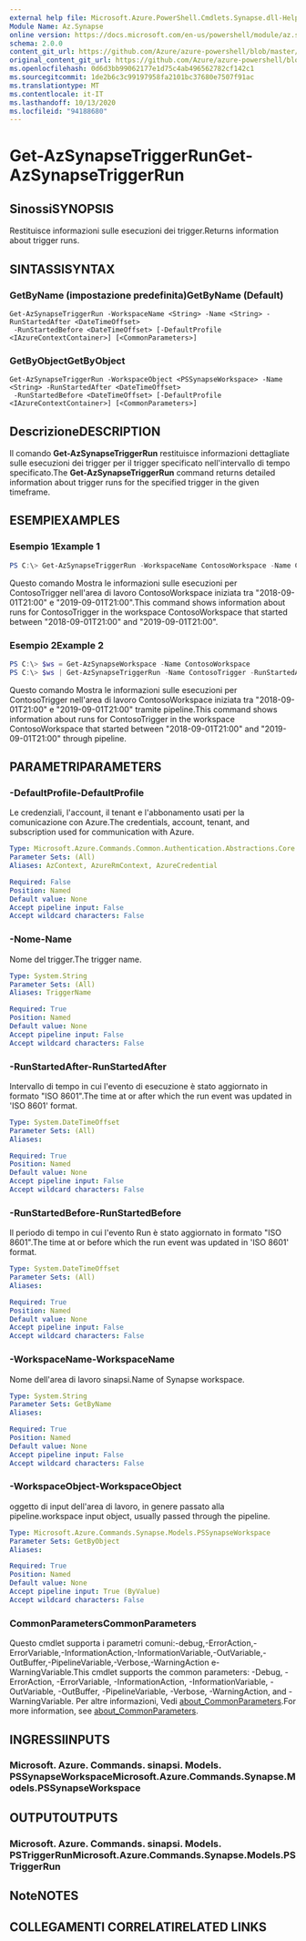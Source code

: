 ```yaml
---
external help file: Microsoft.Azure.PowerShell.Cmdlets.Synapse.dll-Help.xml
Module Name: Az.Synapse
online version: https://docs.microsoft.com/en-us/powershell/module/az.synapse/get-azsynapsetriggerrun
schema: 2.0.0
content_git_url: https://github.com/Azure/azure-powershell/blob/master/src/Synapse/Synapse/help/Get-AzSynapseTriggerRun.md
original_content_git_url: https://github.com/Azure/azure-powershell/blob/master/src/Synapse/Synapse/help/Get-AzSynapseTriggerRun.md
ms.openlocfilehash: 0d6d3bb99062177e1d75c4ab496562782cf142c1
ms.sourcegitcommit: 1de2b6c3c99197958fa2101bc37680e7507f91ac
ms.translationtype: MT
ms.contentlocale: it-IT
ms.lasthandoff: 10/13/2020
ms.locfileid: "94188680"
---
```

# <span data-ttu-id="0abc4-101">Get-AzSynapseTriggerRun</span><span class="sxs-lookup"><span data-stu-id="0abc4-101">Get-AzSynapseTriggerRun</span></span>

## <span data-ttu-id="0abc4-102">Sinossi</span><span class="sxs-lookup"><span data-stu-id="0abc4-102">SYNOPSIS</span></span>
<span data-ttu-id="0abc4-103">Restituisce informazioni sulle esecuzioni dei trigger.</span><span class="sxs-lookup"><span data-stu-id="0abc4-103">Returns information about trigger runs.</span></span>

## <span data-ttu-id="0abc4-104">SINTASSI</span><span class="sxs-lookup"><span data-stu-id="0abc4-104">SYNTAX</span></span>

### <span data-ttu-id="0abc4-105">GetByName (impostazione predefinita)</span><span class="sxs-lookup"><span data-stu-id="0abc4-105">GetByName (Default)</span></span>
```
Get-AzSynapseTriggerRun -WorkspaceName <String> -Name <String> -RunStartedAfter <DateTimeOffset>
 -RunStartedBefore <DateTimeOffset> [-DefaultProfile <IAzureContextContainer>] [<CommonParameters>]
```

### <span data-ttu-id="0abc4-106">GetByObject</span><span class="sxs-lookup"><span data-stu-id="0abc4-106">GetByObject</span></span>
```
Get-AzSynapseTriggerRun -WorkspaceObject <PSSynapseWorkspace> -Name <String> -RunStartedAfter <DateTimeOffset>
 -RunStartedBefore <DateTimeOffset> [-DefaultProfile <IAzureContextContainer>] [<CommonParameters>]
```

## <span data-ttu-id="0abc4-107">Descrizione</span><span class="sxs-lookup"><span data-stu-id="0abc4-107">DESCRIPTION</span></span>
<span data-ttu-id="0abc4-108">Il comando **Get-AzSynapseTriggerRun** restituisce informazioni dettagliate sulle esecuzioni dei trigger per il trigger specificato nell'intervallo di tempo specificato.</span><span class="sxs-lookup"><span data-stu-id="0abc4-108">The **Get-AzSynapseTriggerRun** command returns detailed information about trigger runs for the specified trigger in the given timeframe.</span></span>

## <span data-ttu-id="0abc4-109">ESEMPI</span><span class="sxs-lookup"><span data-stu-id="0abc4-109">EXAMPLES</span></span>

### <span data-ttu-id="0abc4-110">Esempio 1</span><span class="sxs-lookup"><span data-stu-id="0abc4-110">Example 1</span></span>
```powershell
PS C:\> Get-AzSynapseTriggerRun -WorkspaceName ContosoWorkspace -Name ContosoTrigger -RunStartedAfter [DateTimeOffset]"2018-09-01T21:00" -RunStartedBefore [DateTimeOffset]"2019-09-01T21:00"
```

<span data-ttu-id="0abc4-111">Questo comando Mostra le informazioni sulle esecuzioni per ContosoTrigger nell'area di lavoro ContosoWorkspace iniziata tra "2018-09-01T21:00" e "2019-09-01T21:00".</span><span class="sxs-lookup"><span data-stu-id="0abc4-111">This command shows information about runs for ContosoTrigger in the workspace ContosoWorkspace that started between "2018-09-01T21:00" and "2019-09-01T21:00".</span></span>

### <span data-ttu-id="0abc4-112">Esempio 2</span><span class="sxs-lookup"><span data-stu-id="0abc4-112">Example 2</span></span>
```powershell
PS C:\> $ws = Get-AzSynapseWorkspace -Name ContosoWorkspace
PS C:\> $ws | Get-AzSynapseTriggerRun -Name ContosoTrigger -RunStartedAfter [DateTimeOffset]"2018-09-01T21:00" -RunStartedBefore [DateTimeOffset]"2019-09-01T21:00"
```

<span data-ttu-id="0abc4-113">Questo comando Mostra le informazioni sulle esecuzioni per ContosoTrigger nell'area di lavoro ContosoWorkspace iniziata tra "2018-09-01T21:00" e "2019-09-01T21:00" tramite pipeline.</span><span class="sxs-lookup"><span data-stu-id="0abc4-113">This command shows information about runs for ContosoTrigger in the workspace ContosoWorkspace that started between "2018-09-01T21:00" and "2019-09-01T21:00" through pipeline.</span></span>

## <span data-ttu-id="0abc4-114">PARAMETRI</span><span class="sxs-lookup"><span data-stu-id="0abc4-114">PARAMETERS</span></span>

### <span data-ttu-id="0abc4-115">-DefaultProfile</span><span class="sxs-lookup"><span data-stu-id="0abc4-115">-DefaultProfile</span></span>
<span data-ttu-id="0abc4-116">Le credenziali, l'account, il tenant e l'abbonamento usati per la comunicazione con Azure.</span><span class="sxs-lookup"><span data-stu-id="0abc4-116">The credentials, account, tenant, and subscription used for communication with Azure.</span></span>

```yaml
Type: Microsoft.Azure.Commands.Common.Authentication.Abstractions.Core.IAzureContextContainer
Parameter Sets: (All)
Aliases: AzContext, AzureRmContext, AzureCredential

Required: False
Position: Named
Default value: None
Accept pipeline input: False
Accept wildcard characters: False
```

### <span data-ttu-id="0abc4-117">-Nome</span><span class="sxs-lookup"><span data-stu-id="0abc4-117">-Name</span></span>
<span data-ttu-id="0abc4-118">Nome del trigger.</span><span class="sxs-lookup"><span data-stu-id="0abc4-118">The trigger name.</span></span>

```yaml
Type: System.String
Parameter Sets: (All)
Aliases: TriggerName

Required: True
Position: Named
Default value: None
Accept pipeline input: False
Accept wildcard characters: False
```

### <span data-ttu-id="0abc4-119">-RunStartedAfter</span><span class="sxs-lookup"><span data-stu-id="0abc4-119">-RunStartedAfter</span></span>
<span data-ttu-id="0abc4-120">Intervallo di tempo in cui l'evento di esecuzione è stato aggiornato in formato "ISO 8601".</span><span class="sxs-lookup"><span data-stu-id="0abc4-120">The time at or after which the run event was updated in 'ISO 8601' format.</span></span>

```yaml
Type: System.DateTimeOffset
Parameter Sets: (All)
Aliases:

Required: True
Position: Named
Default value: None
Accept pipeline input: False
Accept wildcard characters: False
```

### <span data-ttu-id="0abc4-121">-RunStartedBefore</span><span class="sxs-lookup"><span data-stu-id="0abc4-121">-RunStartedBefore</span></span>
<span data-ttu-id="0abc4-122">Il periodo di tempo in cui l'evento Run è stato aggiornato in formato "ISO 8601".</span><span class="sxs-lookup"><span data-stu-id="0abc4-122">The time at or before which the run event was updated in 'ISO 8601' format.</span></span>

```yaml
Type: System.DateTimeOffset
Parameter Sets: (All)
Aliases:

Required: True
Position: Named
Default value: None
Accept pipeline input: False
Accept wildcard characters: False
```

### <span data-ttu-id="0abc4-123">-WorkspaceName</span><span class="sxs-lookup"><span data-stu-id="0abc4-123">-WorkspaceName</span></span>
<span data-ttu-id="0abc4-124">Nome dell'area di lavoro sinapsi.</span><span class="sxs-lookup"><span data-stu-id="0abc4-124">Name of Synapse workspace.</span></span>

```yaml
Type: System.String
Parameter Sets: GetByName
Aliases:

Required: True
Position: Named
Default value: None
Accept pipeline input: False
Accept wildcard characters: False
```

### <span data-ttu-id="0abc4-125">-WorkspaceObject</span><span class="sxs-lookup"><span data-stu-id="0abc4-125">-WorkspaceObject</span></span>
<span data-ttu-id="0abc4-126">oggetto di input dell'area di lavoro, in genere passato alla pipeline.</span><span class="sxs-lookup"><span data-stu-id="0abc4-126">workspace input object, usually passed through the pipeline.</span></span>

```yaml
Type: Microsoft.Azure.Commands.Synapse.Models.PSSynapseWorkspace
Parameter Sets: GetByObject
Aliases:

Required: True
Position: Named
Default value: None
Accept pipeline input: True (ByValue)
Accept wildcard characters: False
```

### <span data-ttu-id="0abc4-127">CommonParameters</span><span class="sxs-lookup"><span data-stu-id="0abc4-127">CommonParameters</span></span>
<span data-ttu-id="0abc4-128">Questo cmdlet supporta i parametri comuni:-debug,-ErrorAction,-ErrorVariable,-InformationAction,-InformationVariable,-OutVariable,-OutBuffer,-PipelineVariable,-Verbose,-WarningAction e-WarningVariable.</span><span class="sxs-lookup"><span data-stu-id="0abc4-128">This cmdlet supports the common parameters: -Debug, -ErrorAction, -ErrorVariable, -InformationAction, -InformationVariable, -OutVariable, -OutBuffer, -PipelineVariable, -Verbose, -WarningAction, and -WarningVariable.</span></span> <span data-ttu-id="0abc4-129">Per altre informazioni, Vedi [about_CommonParameters](http://go.microsoft.com/fwlink/?LinkID=113216).</span><span class="sxs-lookup"><span data-stu-id="0abc4-129">For more information, see [about_CommonParameters](http://go.microsoft.com/fwlink/?LinkID=113216).</span></span>

## <span data-ttu-id="0abc4-130">INGRESSI</span><span class="sxs-lookup"><span data-stu-id="0abc4-130">INPUTS</span></span>

### <span data-ttu-id="0abc4-131">Microsoft. Azure. Commands. sinapsi. Models. PSSynapseWorkspace</span><span class="sxs-lookup"><span data-stu-id="0abc4-131">Microsoft.Azure.Commands.Synapse.Models.PSSynapseWorkspace</span></span>

## <span data-ttu-id="0abc4-132">OUTPUT</span><span class="sxs-lookup"><span data-stu-id="0abc4-132">OUTPUTS</span></span>

### <span data-ttu-id="0abc4-133">Microsoft. Azure. Commands. sinapsi. Models. PSTriggerRun</span><span class="sxs-lookup"><span data-stu-id="0abc4-133">Microsoft.Azure.Commands.Synapse.Models.PSTriggerRun</span></span>

## <span data-ttu-id="0abc4-134">Note</span><span class="sxs-lookup"><span data-stu-id="0abc4-134">NOTES</span></span>

## <span data-ttu-id="0abc4-135">COLLEGAMENTI CORRELATI</span><span class="sxs-lookup"><span data-stu-id="0abc4-135">RELATED LINKS</span></span>
